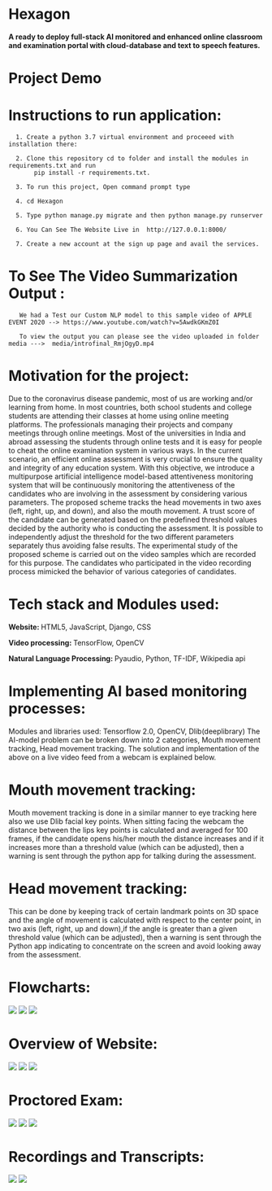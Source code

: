 # Hexagon

<b>A ready to deploy full-stack AI monitored and enhanced online classroom and examination portal with cloud-database and text to speech features.</b>

# Project Demo


# Instructions to run application:


      1. Create a python 3.7 virtual environment and proceeed with installation there:
      
      2. Clone this repository cd to folder and install the modules in requirements.txt and run
           pip install -r requirements.txt.

      3. To run this project, Open command prompt type 

      4. cd Hexagon
 
      5. Type python manage.py migrate and then python manage.py runserver
      
      6. You Can See The Website Live in  http://127.0.0.1:8000/
      
      7. Create a new account at the sign up page and avail the services.

# To See The Video Summarization Output :
      
       We had a Test our Custom NLP model to this sample video of APPLE EVENT 2020 --> https://www.youtube.com/watch?v=5AwdkGKmZ0I
       
       To view the output you can please see the video uploaded in folder media --->  media/introfinal_RmjOgyD.mp4
                      
# Motivation for the project:

Due to the coronavirus disease pandemic, most of us are working and/or learning from home. In most countries, both school students and college students are attending their classes at home using online meeting platforms. The professionals managing their projects and company meetings through online meetings. Most of the universities in India and abroad assessing the students through online tests and it is easy for people to cheat the online examination system in various ways. In the current scenario, an efficient online assessment is very crucial to ensure the quality and integrity of any education system. With this objective, we introduce a multipurpose artificial intelligence model-based attentiveness monitoring system that will be continuously monitoring the attentiveness of the candidates who are involving in the assessment by considering various parameters. The proposed scheme tracks the head movements in two axes (left, right, up, and down), and also the mouth movement. A trust score of the candidate can be generated based on the predefined threshold values decided by the authority who is conducting the assessment. It is possible to independently adjust the threshold for the two different parameters separately thus avoiding false results. The experimental study of the proposed scheme is carried out on the video samples which are recorded for this purpose. The candidates who participated in the video recording process mimicked the behavior of various categories of candidates.

# Tech stack and Modules used:

   <b> Website: </b> HTML5, JavaScript, Django, CSS
   
   <b> Video processing: </b> TensorFlow, OpenCV
   
   <b> Natural Language Processing: </b> Pyaudio, Python, TF-IDF, Wikipedia api

# Implementing AI based monitoring processes:

Modules and libraries used: Tensorflow 2.0, OpenCV, Dlib(deeplibrary)
The AI-model problem can be broken down into 2 categories, Mouth movement tracking, Head movement tracking. The solution and implementation of the above on a live video feed from a webcam is explained below.

# Mouth movement tracking:

Mouth movement tracking is done in a similar manner to eye tracking here also we use Dlib facial key points. When sitting facing the webcam the distance between the lips key points is calculated and averaged for 100 frames, if the candidate opens his/her mouth the distance increases and if it increases more than a threshold value (which can be adjusted), then a warning is sent through the python app for talking during the assessment.

# Head movement tracking:

This can be done by keeping track of certain landmark points on 3D space and the angle of movement is calculated with respect to the center point, in two axis (left, right, up and down),if the angle is greater than a given threshold value (which can be adjusted), then a warning is sent through the Python app indicating to concentrate on the screen and avoid looking away from the assessment.


# Flowcharts:

<img src="flowchart/flowchart 1.png">
<img src="flowchart/flowchart 2.png">
<img src="flowchart/flowchart 3.png">

# Overview of Website:

<img src="snapshots of website/1d.JPG">
<img src="snapshots of website/2d.JPG">
<img src="snapshots of website/8d.JPG">


# Proctored Exam:

<img src="snapshots of website/4d.JPG">
<img src="snapshots of website/5d.JPG">
<img src="snapshots of website/6d.JPG">

# Recordings and Transcripts:

<img src="snapshots of website/teach-2.JPG">
<img src="snapshots of website/7d.PNG">





